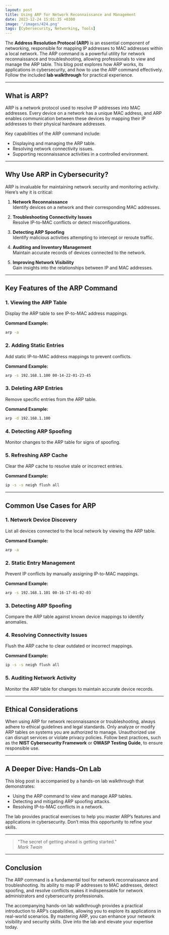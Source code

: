 ```yaml
---
layout: post
title: Using ARP for Network Reconnaissance and Management
date: 2023-12-24 15:01:35 +0300
image: '/images/424.png'
tags: [Cybersecurity, Networking, Tools]
---
```


The **Address Resolution Protocol (ARP)** is an essential component of networking, responsible for mapping IP addresses to MAC addresses within a local network. The ARP command is a powerful utility for network reconnaissance and troubleshooting, allowing professionals to view and manage the ARP table. This blog post explores how ARP works, its applications in cybersecurity, and how to use the ARP command effectively. Follow the included **lab walkthrough** for practical experience.

---

## What is ARP?

ARP is a network protocol used to resolve IP addresses into MAC addresses. Every device on a network has a unique MAC address, and ARP enables communication between these devices by mapping their IP addresses to their physical hardware addresses.

Key capabilities of the ARP command include:
- Displaying and managing the ARP table.  
- Resolving network connectivity issues.  
- Supporting reconnaissance activities in a controlled environment.  

---

## Why Use ARP in Cybersecurity?

ARP is invaluable for maintaining network security and monitoring activity. Here’s why it is critical:

1. **Network Reconnaissance**  
   Identify devices on a network and their corresponding MAC addresses.

2. **Troubleshooting Connectivity Issues**  
   Resolve IP-to-MAC conflicts or detect misconfigurations.

3. **Detecting ARP Spoofing**  
   Identify malicious activities attempting to intercept or reroute traffic.

4. **Auditing and Inventory Management**  
   Maintain accurate records of devices connected to the network.

5. **Improving Network Visibility**  
   Gain insights into the relationships between IP and MAC addresses.

---

## Key Features of the ARP Command

### 1. **Viewing the ARP Table**
Display the ARP table to see IP-to-MAC address mappings.

**Command Example:**
```bash
arp -a
```

### 2. **Adding Static Entries**
Add static IP-to-MAC address mappings to prevent conflicts.

**Command Example:**
```bash
arp -s 192.168.1.100 00-14-22-01-23-45
```

### 3. **Deleting ARP Entries**
Remove specific entries from the ARP table.

**Command Example:**
```bash
arp -d 192.168.1.100
```

### 4. **Detecting ARP Spoofing**
Monitor changes to the ARP table for signs of spoofing.

### 5. **Refreshing ARP Cache**
Clear the ARP cache to resolve stale or incorrect entries.

**Command Example:**
```bash
ip -s -s neigh flush all
```

---

## Common Use Cases for ARP

### 1. **Network Device Discovery**
List all devices connected to the local network by viewing the ARP table.

**Command Example:**
```bash
arp -a
```

### 2. **Static Entry Management**
Prevent IP conflicts by manually assigning IP-to-MAC mappings.

**Command Example:**
```bash
arp -s 192.168.1.101 00-16-17-01-02-03
```

### 3. **Detecting ARP Spoofing**
Compare the ARP table against known device mappings to identify anomalies.

### 4. **Resolving Connectivity Issues**
Flush the ARP cache to clear outdated or incorrect mappings.

**Command Example:**
```bash
ip -s -s neigh flush all
```

### 5. **Auditing Network Activity**
Monitor the ARP table for changes to maintain accurate device records.

---

## Ethical Considerations

When using ARP for network reconnaissance or troubleshooting, always adhere to ethical guidelines and legal standards. Only analyze or modify ARP tables on systems you are authorized to manage. Unauthorized use can disrupt services or violate privacy policies. Follow best practices, such as the **NIST Cybersecurity Framework** or **OWASP Testing Guide**, to ensure responsible use.

---

## A Deeper Dive: Hands-On Lab

This blog post is accompanied by a hands-on lab walkthrough that demonstrates:
- Using the ARP command to view and manage ARP tables.
- Detecting and mitigating ARP spoofing attacks.
- Resolving IP-to-MAC conflicts in a network.

The lab provides practical exercises to help you master ARP’s features and applications in cybersecurity. Don’t miss this opportunity to refine your skills.

---

> "The secret of getting ahead is getting started."  
> <cite>Mark Twain</cite>

---

## Conclusion

The ARP command is a fundamental tool for network reconnaissance and troubleshooting. Its ability to map IP addresses to MAC addresses, detect spoofing, and resolve conflicts makes it indispensable for network administrators and cybersecurity professionals.

The accompanying hands-on lab walkthrough provides a practical introduction to ARP’s capabilities, allowing you to explore its applications in real-world scenarios. By mastering ARP, you can enhance your network visibility and security skills. Dive into the lab and elevate your expertise today.

